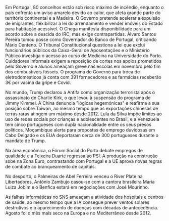 Em Portugal, 80 concelhos estão sob risco máximo de incêndio, enquanto o país enfrenta um aviso amarelo devido ao calor, que afeta grande parte do território continental e a Madeira. O Governo pretende acelerar a expulsão de imigrantes, flexibilizar a lei do arrendamento e vender imóveis do Estado para habitação acessível. O Chega manifesta disponibilidade para um acordo sobre a descida do IRC, mas exige contrapartidas. Álvaro Santos Pereira tomou posse como Governador do Banco de Portugal, criticando Mário Centeno. O Tribunal Constitucional questiona a lei que exclui funcionários públicos da Caixa-Geral de Aposentações e o Ministério Público investiga o acesso ao curso de Medicina na Universidade do Porto. Cuidadores informais exigem a reposição de cortes nos apoios prometidos pelo Governo e alunos ameaçam greve nas escolas em novembro pelo fim dos combustíveis fósseis. O programa do Governo para troca de eletrodomésticos já conta com 391 fornecedores e as farmácias receberão 3€ por vacina da gripe e Covid.

No mundo, Trump declarou a Antifa como organização terrorista após o assassinato de Charlie Kirk, o que levou à suspensão do programa de Jimmy Kimmel. A China denuncia "lógicas hegemónicas" e reafirma a sua posição sobre Taiwan, ao mesmo tempo que as exportações chinesas de terras raras atingem um máximo desde 2012. Lula da Silva impõe limites ao uso de redes sociais por crianças e adolescentes no Brasil, e a Venezuela tem cinco portugueses com dupla nacionalidade entre os seus presos políticos. Moçambique alerta para propostas de emprego duvidosas em Cabo Delgado e os EUA deportaram cerca de 300 portugueses durante o mandato de Trump.

Na área económica, o Fórum Social do Porto debate empregos de qualidade e a Teixeira Duarte regressa ao PSI. A produção na construção sobe na Zona Euro, contrastando com Portugal e a UE aprova novas regras de combate ao branqueamento de capitais.

No desporto, o Palmeiras de Abel Ferreira venceu o River Plate na Libertadores, António Zambujo casou-se com a cantora brasileira Maria Luiza Jobim e o Benfica estará em negociações com José Mourinho.

As falhas informáticas no SNS ameaçam a atividade dos hospitais e centros de saúde, ao mesmo tempo que a IA consegue prever ventos solares destrutivos e o aparecimento de doenças com décadas de antecedência. Agosto foi o mês mais seco na Europa e no Mediterrâneo desde 2012.
